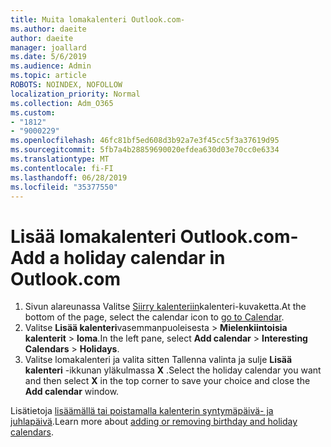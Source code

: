 ```yaml
---
title: Muita lomakalenteri Outlook.com-
ms.author: daeite
author: daeite
manager: joallard
ms.date: 5/6/2019
ms.audience: Admin
ms.topic: article
ROBOTS: NOINDEX, NOFOLLOW
localization_priority: Normal
ms.collection: Adm_O365
ms.custom:
- "1812"
- "9000229"
ms.openlocfilehash: 46fc81bf5ed608d3b92a7e3f45cc5f3a37619d95
ms.sourcegitcommit: 5fb7a4b28859690020efdea630d03e70cc0e6334
ms.translationtype: MT
ms.contentlocale: fi-FI
ms.lasthandoff: 06/28/2019
ms.locfileid: "35377550"
---
```

# <a name="add-a-holiday-calendar-in-outlookcom"></a><span data-ttu-id="7a163-102">Lisää lomakalenteri Outlook.com-</span><span class="sxs-lookup"><span data-stu-id="7a163-102">Add a holiday calendar in Outlook.com</span></span>

1. <span data-ttu-id="7a163-103">Sivun alareunassa Valitse [Siirry kalenteriin](https://outlook.live.com/mail/calendar)kalenteri-kuvaketta.</span><span class="sxs-lookup"><span data-stu-id="7a163-103">At the bottom of the page, select the calendar icon to [go to Calendar](https://outlook.live.com/mail/calendar).</span></span>
1. <span data-ttu-id="7a163-104">Valitse **Lisää kalenteri**vasemmanpuoleisesta > **Mielenkiintoisia kalenterit** > **loma**.</span><span class="sxs-lookup"><span data-stu-id="7a163-104">In the left pane, select **Add calendar** > **Interesting Calendars** > **Holidays**.</span></span>
1. <span data-ttu-id="7a163-105">Valitse lomakalenteri ja valita sitten Tallenna valinta ja sulje **Lisää kalenteri** -ikkunan yläkulmassa **X** .</span><span class="sxs-lookup"><span data-stu-id="7a163-105">Select the holiday calendar you want and then select **X** in the top corner to save your choice and close the **Add calendar** window.</span></span>

<span data-ttu-id="7a163-106">Lisätietoja [lisäämällä tai poistamalla kalenterin syntymäpäivä- ja juhlapäivä](https://support.office.com/article/b8e636da-fda8-413f-940e-68396efa49a6).</span><span class="sxs-lookup"><span data-stu-id="7a163-106">Learn more about [adding or removing birthday and holiday calendars](https://support.office.com/article/b8e636da-fda8-413f-940e-68396efa49a6).</span></span>